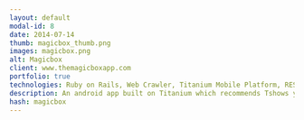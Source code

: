 ```yaml
---
layout: default
modal-id: 8
date: 2014-07-14
thumb: magicbox_thumb.png
images: magicbox.png
alt: Magicbox
client: www.themagicboxapp.com
portfolio: true
technologies: Ruby on Rails, Web Crawler, Titanium Mobile Platform, REST API
description: An android app built on Titanium which recommends Tshows you can watch on television. The app learns your preferences over time for recommendations, also you can set reminders for shows and do a lot more. We built both the app and backend API for accessing television data.<br/> The Backend API was built on Ruby on Rails with proper versioning, Caching.
hash: magicbox
---
```

